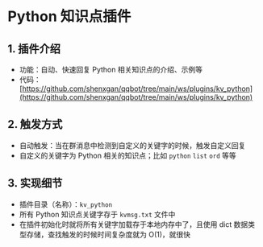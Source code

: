 # Python 知识点插件

## 1. 插件介绍
- 功能：自动、快速回复 Python 相关知识点的介绍、示例等
- 代码：[https://github.com/shenxgan/qqbot/tree/main/ws/plugins/kv_python](https://github.com/shenxgan/qqbot/tree/main/ws/plugins/kv_python)

## 2. 触发方式
- 自动触发：当在群消息中检测到自定义的关键字的时候，触发自定义回复
- 自定义的关键字为 Python 相关的知识点；比如 `python` `list` `ord` 等等

## 3. 实现细节
- 插件目录（名称）：`kv_python`
- 所有 Python 知识点关键字存于 `kvmsg.txt` 文件中
- 在插件初始化时就将所有关键字加载存于本地内存中了，且使用 dict 数据类型存储，查找触发的时候时间复杂度就为 O(1)，就很快
